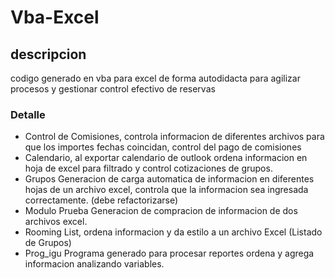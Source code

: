 # Vba-Excel
## descripcion 
codigo generado en vba para excel de forma autodidacta para agilizar procesos y gestionar control efectivo de reservas
### Detalle 
* Control de Comisiones, controla informacion de diferentes archivos para  que los importes fechas coincidan, control del pago de comisiones 
* Calendario, al exportar calendario de outlook ordena informacion en  hoja de excel para filtrado y control cotizaciones de grupos.
* Grupos Generacion de carga automatica de informacion en diferentes hojas de un archivo excel, controla que la informacion sea ingresada correctamente. (debe refactorizarse)
* Modulo Prueba Generacion de compracion de informacion de dos archivos excel. 
* Rooming List, ordena informacion y da estilo a un archivo Excel (Listado de Grupos)
* Prog_igu Programa generado para procesar reportes ordena y agrega informacion analizando variables. 

